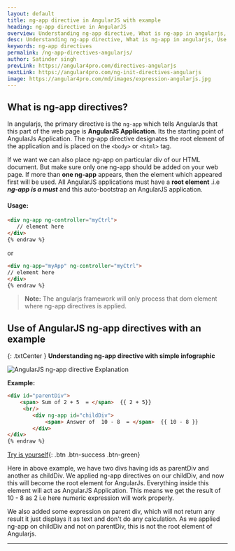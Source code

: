 ```yaml
---
layout: default
title: ng-app directive in AngularJS with example
heading: ng-app directive in AngularJS
overview: Understanding ng-app directive, What is ng-app in angularjs, Use of AngularJS ng-app directives with an example, ng-app directive designates the root element of the angularjs application.
desc: Understanding ng-app directive, What is ng-app in angularjs, Use of AngularJS ng-app directives with an example, ng-app directive designates the root element of the angularjs application.
keywords: ng-app directives
permalink: /ng-app-directives-angularjs/
author: Satinder singh
prevLink: https://angular4pro.com/directives-angularjs
nextLink: https://angular4pro.com/ng-init-directives-angularjs
image: https://angular4pro.com/md/images/expression-angularjs.jpg
---
```

## <i class="fa fa-angle-double-right color"></i> What is ng-app directives?

In angularjs, the primary directive is the `ng-app` which tells AngularJs that this part of the web page is **AngularJS Application**. Its the starting point of AngularJs Application. The ng-app directive designates the root element of the application and is placed on the `<body>` or `<html>` tag.

If we want we can also place ng-app on particular div of our HTML document. But make sure only one ng-app should be added on your web page. If more than **one ng-app** appears, then the element which appeared first will be used. All AngularJS applications must have a **root element** .i.e ***ng-app is a must*** and this auto-bootstrap an AngularJS application.

#### Usage:

```html {% raw %}
<div ng-app ng-controller="myCtrl">
   // element here
</div>
{% endraw %}
```

or

```html {% raw %}
<div ng-app="myApp" ng-controller="myCtrl">
// element here
</div>
{% endraw %}
```

> **Note:** The angularjs framework will only process that dom element where ng-app directives is applied.

## <i class="fa fa-angle-double-right color"></i> Use of AngularJS ng-app directives with an example

{: .txtCenter }
**Understanding ng-app directive with simple infographic**

![AngularJS ng-app directive Explanation](https://angular4pro.com/md/images/ng-app-directive-AngularJS-example.jpg "ng-app directive designates the root element of Angularjs Application.")

**Example:**

```html {% raw %}
<div id="parentDiv">
    <span> Sum of 2 + 5  = </span>  {{ 2 + 5}}
     <br/>
        <div ng-app id="childDiv">
            <span> Answer of  10 - 8  = </span>  {{ 10 - 8 }}
        </div>
</div>
{% endraw %}
```
[Try is yourself](https://angular4pro.com/demos/editor.html?f=demo&i=113){: .btn .btn-success .btn-green}

Here in above example, we have two divs having ids as parentDiv and another as childDiv. We applied ng-app directives on our childDiv, and now this will become the root element for AngularJs. Everything inside this element will act as AngularJS Application. This means we get the result of 10 - 8 as 2  i.e here numeric expression will work properly. 

We also added some expression on parent div, which will not return any result it just displays it as text and don't do any calculation. As we applied ng-app on childDiv and not on parentDiv, this is not the root element of Angularjs.




---
